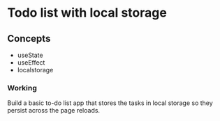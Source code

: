 # Todo list with local storage

## Concepts
- useState
- useEffect
- localstorage

### Working
Build a basic to-do list app that stores the tasks in local storage so they persist across the page reloads.
